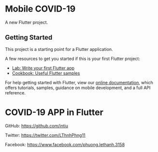 # Mobile COVID-19

A new Flutter project.

## Getting Started

This project is a starting point for a Flutter application.

A few resources to get you started if this is your first Flutter project:

- [Lab: Write your first Flutter app](https://flutter.dev/docs/get-started/codelab)
- [Cookbook: Useful Flutter samples](https://flutter.dev/docs/cookbook)

For help getting started with Flutter, view our
[online documentation](https://flutter.dev/docs), which offers tutorials,
samples, guidance on mobile development, and a full API reference.

# COVID-19 APP in Flutter

GitHub: https://github.com/intiu

Twitter: https://twitter.com/LThnhPhng11

Facebook: https://www.facebook.com/phuong.lethanh.3158

